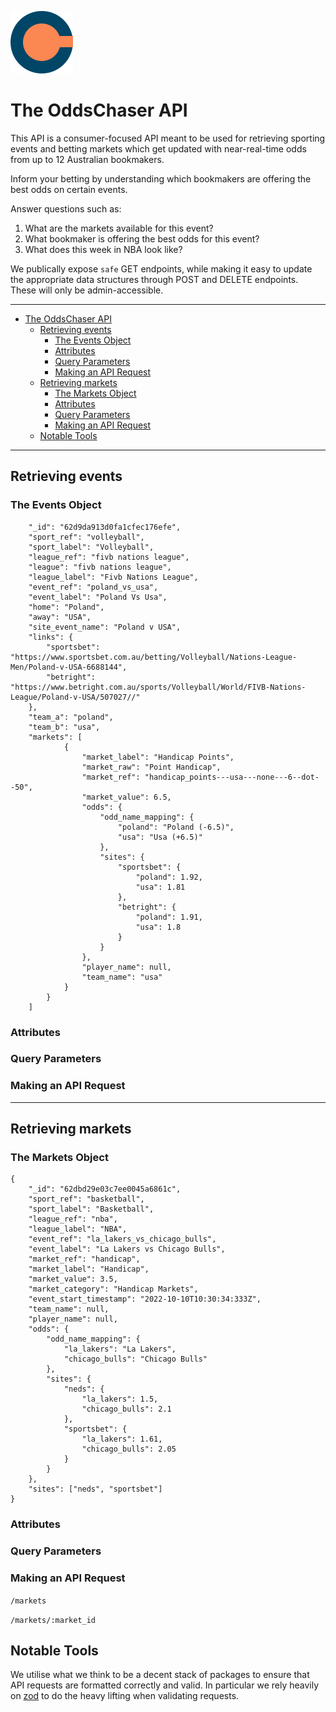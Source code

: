 ![OddsChaserAPI](logo.svg)

# The OddsChaser API

This API is a consumer-focused API meant to be used for retrieving sporting events and betting markets which get updated with near-real-time odds from up to 12 Australian bookmakers.

Inform your betting by understanding which bookmakers are offering the best odds on certain events.

Answer questions such as:

1. What are the markets available for this event?
2. What bookmaker is offering the best odds for this event?
3. What does this week in NBA look like?

We publically expose `safe` GET endpoints, while making it easy to update the appropriate data structures through POST and DELETE endpoints. These will only be admin-accessible.

---

- [The OddsChaser API](#the-oddschaser-api)
  - [Retrieving events](#retrieving-events)
    - [The Events Object](#the-events-object)
    - [Attributes](#attributes)
    - [Query Parameters](#query-parameters)
    - [Making an API Request](#making-an-api-request)
  - [Retrieving markets](#retrieving-markets)
    - [The Markets Object](#the-markets-object)
    - [Attributes](#attributes-1)
    - [Query Parameters](#query-parameters-1)
    - [Making an API Request](#making-an-api-request-1)
  - [Notable Tools](#notable-tools)

---

## Retrieving events

### The Events Object

```
    "_id": "62d9da913d0fa1cfec176efe",
    "sport_ref": "volleyball",
    "sport_label": "Volleyball",
    "league_ref": "fivb nations league",
    "league": "fivb nations league",
    "league_label": "Fivb Nations League",
    "event_ref": "poland_vs_usa",
    "event_label": "Poland Vs Usa",
    "home": "Poland",
    "away": "USA",
    "site_event_name": "Poland v USA",
    "links": {
        "sportsbet": "https://www.sportsbet.com.au/betting/Volleyball/Nations-League-Men/Poland-v-USA-6688144",
        "betright": "https://www.betright.com.au/sports/Volleyball/World/FIVB-Nations-League/Poland-v-USA/507027//"
    },
    "team_a": "poland",
    "team_b": "usa",
    "markets": [
            {
                "market_label": "Handicap Points",
                "market_raw": "Point Handicap",
                "market_ref": "handicap_points---usa---none---6--dot--50",
                "market_value": 6.5,
                "odds": {
                    "odd_name_mapping": {
                        "poland": "Poland (-6.5)",
                        "usa": "Usa (+6.5)"
                    },
                    "sites": {
                        "sportsbet": {
                            "poland": 1.92,
                            "usa": 1.81
                        },
                        "betright": {
                            "poland": 1.91,
                            "usa": 1.8
                        }
                    }
                },
                "player_name": null,
                "team_name": "usa"
            }
        }
    ]
```

### Attributes

### Query Parameters

### Making an API Request

---

## Retrieving markets

### The Markets Object

```
{
    "_id": "62dbd29e03c7ee0045a6861c",
    "sport_ref": "basketball",
    "sport_label": "Basketball",
    "league_ref": "nba",
    "league_label": "NBA",
    "event_ref": "la_lakers_vs_chicago_bulls",
    "event_label": "La Lakers vs Chicago Bulls",
    "market_ref": "handicap",
    "market_label": "Handicap",
    "market_value": 3.5,
    "market_category": "Handicap Markets",
    "event_start_timestamp": "2022-10-10T10:30:34:333Z",
    "team_name": null,
    "player_name": null,
    "odds": {
        "odd_name_mapping": {
            "la_lakers": "La Lakers",
            "chicago_bulls": "Chicago Bulls"
        },
        "sites": {
            "neds": {
                "la_lakers": 1.5,
                "chicago_bulls": 2.1
            },
            "sportsbet": {
                "la_lakers": 1.61,
                "chicago_bulls": 2.05
            }
        }
    },
    "sites": ["neds", "sportsbet"]
}
```

### Attributes

### Query Parameters

### Making an API Request

`/markets`

`/markets/:market_id`

## Notable Tools

We utilise what we think to be a decent stack of packages to ensure that API requests are formatted correctly and valid.
In particular we rely heavily on [zod]() to do the heavy lifting when validating requests.
